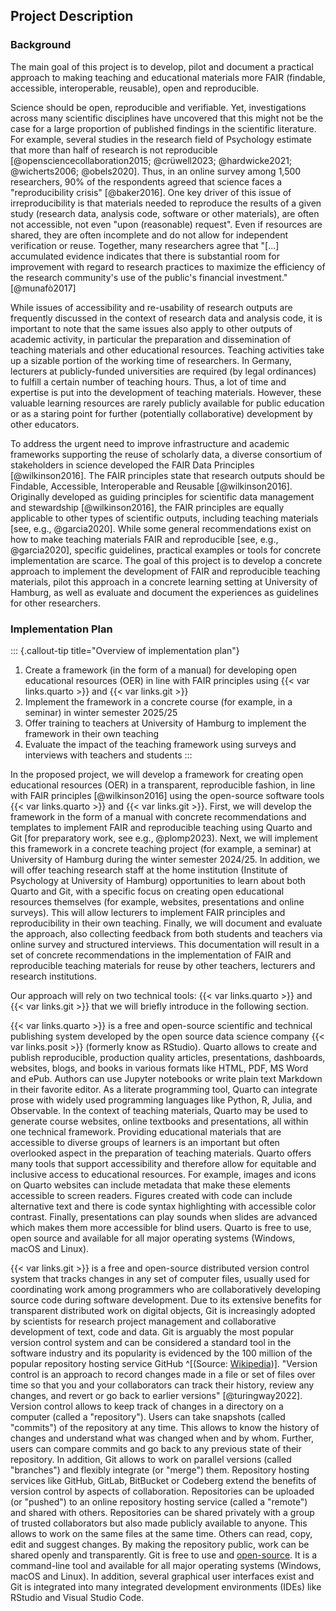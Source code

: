 ## Project Description

### Background

The main goal of this project is to develop, pilot and document a practical approach to making teaching and educational materials more FAIR (findable, accessible, interoperable, reusable), open and reproducible.

Science should be open, reproducible and verifiable.
Yet, investigations across many scientific disciplines have uncovered that this might not be the case for a large proportion of published findings in the scientific literature.
For example, several studies in the research field of Psychology estimate that more than half of research is not reproducible [@opensciencecollaboration2015; @crüwell2023; @hardwicke2021; @wicherts2006; @obels2020].
Thus, in an online survey among 1,500 researchers, 90% of the respondents agreed that science faces a "reproducibility crisis" [@baker2016].
One key driver of this issue of irreproducibility is that materials needed to reproduce the results of a given study (research data, analysis code, software or other materials), are often not accessible, not even "upon (reasonable) request".
Even if resources are shared, they are often incomplete and do not allow for independent verification or reuse.
Together, many researchers agree that "[...] accumulated evidence indicates that there is substantial room for improvement with regard to research practices to maximize the efficiency of the research community's use of the public's financial investment." [@munafò2017]

While issues of accessibility and re-usability of research outputs are frequently discussed in the context of research data and analysis code, it is important to note that the same issues also apply to other outputs of academic activity, in particular the preparation and dissemination of teaching materials and other educational resources.
Teaching activities take up a sizable portion of the working time of researchers.
In Germany, lecturers at publicly-funded universities are required (by legal ordinances) to fulfill a certain number of teaching hours.
Thus, a lot of time and expertise is put into the development of teaching materials.
However, these valuable learning resources are rarely publicly available for public education or as a staring point for further (potentially collaborative) development by other educators.

To address the urgent need to improve infrastructure and academic frameworks supporting the reuse of scholarly data, a diverse consortium of stakeholders in science developed the FAIR Data Principles [@wilkinson2016].
The FAIR principles state that research outputs should be Findable, Accessible, Interoperable and Reusable [@wilkinson2016].
Originally developed as guiding principles for scientific data management and stewardship [@wilkinson2016], the FAIR principles are equally applicable to other types of scientific outputs, including teaching materials [see, e.g., @garcia2020].
While some general recommendations exist on how to make teaching materials FAIR and reproducible [see, e.g., @garcia2020], specific guidelines, practical examples or tools for concrete implementation are scarce.
The goal of this project is to develop a concrete approach to implement the development of FAIR and reproducible teaching materials, pilot this approach in a concrete learning setting at University of Hamburg, as well as evaluate and document the experiences as guidelines for other researchers.

### Implementation Plan

::: {.callout-tip title="Overview of implementation plan"}
1. Create a framework (in the form of a manual) for developing open educational resources (OER) in line with FAIR principles using {{< var links.quarto >}} and {{< var links.git >}}
1. Implement the framework in a concrete course (for example, in a seminar) in winter semester 2025/25
1. Offer training to teachers at University of Hamburg to implement the framework in their own teaching
1. Evaluate the impact of the teaching framework using surveys and interviews with teachers and students
:::

In the proposed project, we will develop a framework for creating open educational resources (OER) in a transparent, reproducible fashion, in line with FAIR principles [@wilkinson2016] using the open-source software tools {{< var links.quarto >}} and {{< var links.git >}}.
First, we will develop the framework in the form of a manual with concrete recommendations and templates to implement FAIR and reproducible teaching using Quarto and Git [for preparatory work, see e.g., @plomp2023).
Next, we will implement this framework in a concrete teaching project (for example, a seminar) at University of Hamburg during the winter semester 2024/25.
In addition, we will offer teaching research staff at the home institution (Institute of Psychology at University of Hamburg) opportunities to learn about both Quarto and Git, with a specific focus on creating open educational resources themselves (for example, websites, presentations and online surveys).
This will allow lecturers to implement FAIR principles and reproducibility in their own teaching.
Finally, we will document and evaluate the approach, also collecting feedback from both students and teachers via online survey and structured interviews.
This documentation will result in a set of concrete recommendations in the implementation of FAIR and reproducible teaching materials for reuse by other teachers, lecturers and research institutions.

Our approach will rely on two technical tools: {{< var links.quarto >}} and {{< var links.git >}} that we will briefly introduce in the following section.

{{< var links.quarto >}} is a free and open-source scientific and technical publishing system developed by the open source data science company {{< var links.posit >}} (formerly know as RStudio).
Quarto allows to create and publish reproducible, production quality articles, presentations, dashboards, websites, blogs, and books in various formats like HTML, PDF, MS Word and ePub.
Authors can use Jupyter notebooks or write plain text Markdown in their favorite editor.
As a literate programming tool, Quarto can integrate prose with widely used programming languages like Python, R, Julia, and Observable.
In the context of teaching materials, Quarto may be used to generate course websites, online textbooks and presentations, all within one technical framework.
Providing educational materials that are accessible to diverse groups of learners is an important but often overlooked aspect in the preparation of teaching materials.
Quarto offers many tools that support accessibility and therefore allow for equitable and inclusive access to educational resources.
For example, images and icons on Quarto websites can include metadata that make these elements accessible to screen readers.
Figures created with code can include alternative text and there is code syntax highlighting with accessible color contrast.
Finally, presentations can play sounds when slides are advanced which makes them more accessible for blind users.
Quarto is free to use, open source and available for all major operating systems (Windows, macOS and Linux).

{{< var links.git >}} is a free and open-source distributed version control system that tracks changes in any set of computer files, usually used for coordinating work among programmers who are collaboratively developing source code during software development.
Due to its extensive benefits for transparent distributed work on digital objects, Git is increasingly adopted by scientists for research project management and collaborative development of text, code and data.
Git is arguably the most popular version control system and can be considered a standard tool in the software industry and its popularity is evidenced by the 100 million of the popular repository hosting service GitHub ^[(Source: [Wikipedia](https://en.wikipedia.org/wiki/GitHub))].
"Version control is an approach to record changes made in a file or set of files over time so that you and your collaborators can track their history, review any changes, and revert or go back to earlier versions" [@turingway2022].
Version control allows to keep track of changes in a directory on a computer (called a "repository").
Users can take snapshots (called "commits") of the repository at any time.
This allows to know the history of changes and understand what was changed when and by whom.
Further, users can compare commits and go back to any previous state of their repository.
In addition, Git allows to work on parallel versions (called "branches") and flexibly integrate (or "merge") them.
Repository hosting services like GitHub, GitLab, BitBucket or Codeberg extend the benefits of version control by aspects of collaboration.
Repositories can be uploaded (or "pushed") to an online repository hosting service (called a "remote") and shared with others.
Repositories can be shared privately with a group of trusted collaborators but also made publicly available to anyone.
This allows to work on the same files at the same time.
Others can read, copy, edit and suggest changes.
By making the repository public, work can be shared openly and transparently.
Git is free to use and [open-source](https://github.com/git).
It is a command-line tool and available for all major operating systems (Windows, macOS and Linux).
In addition, several graphical user interfaces exist and Git is integrated into many integrated development environments (IDEs) like RStudio and Visual Studio Code.
